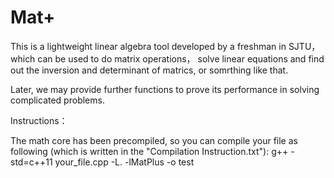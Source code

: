 # Mat+

This is a lightweight linear algebra tool developed by a freshman in SJTU， which can be used to do matrix operations， solve linear equations and find out the inversion and determinant of matrics, or somrthing like that.

Later, we may provide further functions to prove its performance in solving complicated problems.

Instructions：

The math core has been precompiled, so you can compile your file as following (which is written in the "Compilation Instruction.txt"):
g++ -std=c++11 your_file.cpp -L. -lMatPlus -o test
